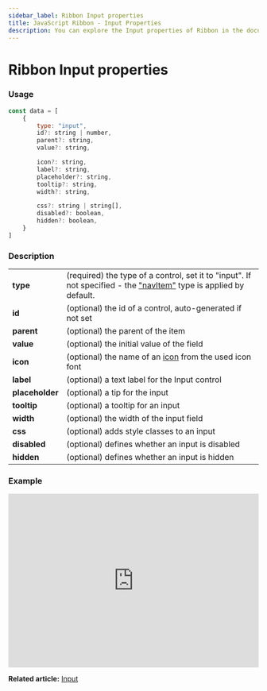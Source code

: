 ```yaml
---
sidebar_label: Ribbon Input properties
title: JavaScript Ribbon - Input Properties 
description: You can explore the Input properties of Ribbon in the documentation of the DHTMLX JavaScript UI library. Browse developer guides and API reference, try out code examples and live demos, and download a free 30-day evaluation version of DHTMLX Suite 7.
---
```


# Ribbon Input properties

### Usage

~~~js
const data = [
	{
		type: "input",
		id?: string | number,
		parent?: string,
		value?: string,

		icon?: string,
		label?: string,
		placeholder?: string,
		tooltip?: string,
		width?: string,

		css?: string | string[],
		disabled?: boolean,
		hidden?: boolean,
	}
]
~~~

### Description

<table>
	<tbody>
        <tr>
			<td><b>type</b></td>
			<td>(required) the type of a control, set it to "input". If not specified - the <a href="../../navitem">"navItem"</a> type is applied by default.</td>
		</tr>
		<tr>
			<td><b>id</b></td>
			<td>(optional) the id of a control, auto-generated if not set</td>
		</tr>
        <tr>
			<td><b>parent</b></td>
			<td>(optional) the parent of the item</td>
		</tr>
		<tr>
			<td><b>value</b></td>
			<td>(optional) the initial value of the field</td>
		</tr>
		<tr>
			<td><b>icon</b></td>
			<td>(optional) the name of an <a href="../../customization">icon</a> from the used icon font</td>
		</tr>
		<tr>
			<td><b>label</b></td>
			<td>(optional) a text label for the Input control</td>
		</tr>
		<tr>
			<td><b>placeholder</b></td>
			<td>(optional) a tip for the input</td>
		</tr>
		<tr>
			<td><b>tooltip</b></td>
			<td>(optional) a tooltip for an input</td>
		</tr>
		<tr>
			<td><b>width</b></td>
			<td>(optional) the width of the input field</td>
		</tr>
		<tr>
			<td><b>css</b></td>
			<td>(optional) adds style classes to an input</td>
		</tr>
		<tr>
			<td><b>disabled</b></td>
			<td>(optional) defines whether an input is disabled</td>
		</tr>
        <tr>
			<td><b>hidden</b></td>
			<td>(optional) defines whether an input is hidden</td>
		</tr>
    </tbody>
</table>

### Example

<iframe src="https://snippet.dhtmlx.com/jjnzc3ng?mode=html" frameborder="0" class="snippet_iframe" width="100%" height="350"></iframe>

**Related article:** [Input](ribbon/input.md)